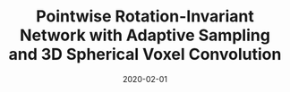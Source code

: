 ---
title: "Pointwise Rotation-Invariant Network with Adaptive Sampling and 3D Spherical Voxel Convolution"
collection: publications
permalink: /publications/prin
excerpt: 'In this paper, we propose a new point-set learning framework named Pointwise Rotation-Invariant Network (PRIN), focusing on achieving rotation-invariance in point clouds. We construct spherical signals by Density-Aware Adaptive Sampling (DAAS) from sparse points and employ Spherical Voxel Convolution (SVC) to extract rotation-invariant features for each point. Our network can be applied to applications ranging from object classification, part segmentation, to 3D feature matching and label alignment.'
date: '2020-02-01'
venue: 'AAAI'
image: '/images/prin.png'
arxiv: 'https://arxiv.org/abs/1811.09361'
code: 'https://github.com/qq456cvb/PRIN'
weight: 70
citation: 'You, Y., Lou, Y., Liu, Q., Tai, Y. W., Ma, L., Lu, C., & Wang, W. (2020). Pointwise Rotation-Invariant Network with Adaptive Sampling and 3D Spherical Voxel Convolution. In AAAI (pp. 12717-12724).'
authors: 'Yang You, Yujing Lou, Qi Liu, Yu-Wing Tai, Lizhuang Ma, Cewu Lu, Weiming Wang'
---